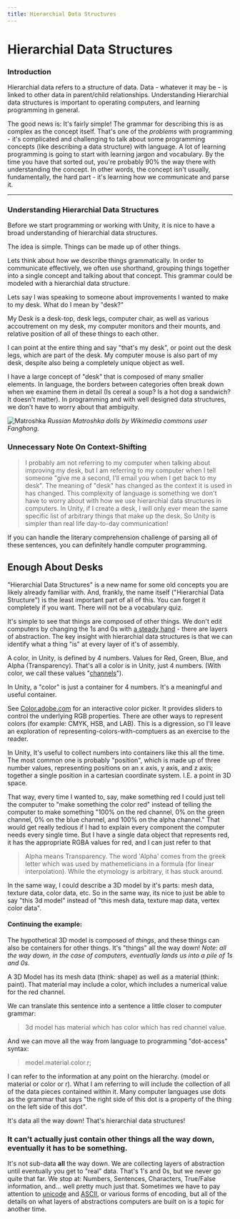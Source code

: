 ```yaml
---
title: Hierarchial Data Structures
---
```

# Hierarchial Data Structures

### Introduction
Hierarchial data refers to a structure of data. Data - whatever it may be - is linked to other data in parent/child relationships. Understanding Hierarchial data structures is important to operating computers, and learning programming in general.

The good news is: It's fairly simple! The grammar for describing this is as complex as the concept itself. That's one of the *problems* with programming - it's complicated and challenging to talk about some programming concepts (like describing a data structure) with language. A lot of learning programming is going to start with learning jargon and vocabulary. By the time you have that sorted out, you're probably 90% the way there with understanding the concept. In other words, the concept isn't usually, fundamentally, the hard part - it's learning how we communicate and parse it.

---

### Understanding Hierarchial Data Structures

Before we start programming or working with Unity, it is nice to have a broad understanding of hierarchial data structures.

The idea is simple. Things can be made up of other things.

Lets think about how we describe things grammatically. In order to communicate effectively, we often use shorthand, grouping things together into a single concept and talking about that concept. This grammar could be modeled with a hierarchial data structure.

Lets say I was speaking to someone about improvements I wanted to make to my desk. What do I mean by "desk?"

My Desk is a desk-top, desk legs, computer chair, as well as various accoutrement on my desk, my computer monitors and their mounts, and relative position of all of these things to each other.

I can point at the entire thing and say "that's my desk", or point out the desk legs, which are part of the desk. My computer mouse is also part of my desk, despite also being a completely unique object as well.

I have a large concept of "desk" that is composed of many smaller elements. In language, the borders between categories often break down when we examine them in detail (Is cereal a soup? Is a hot dog a sandwich? It doesn't matter). In programming and with well designed data structures, we don't have to worry about that ambiguity.

![Matroshka](/images/programming/matroshka.jpg)
*Russian Matroshka dolls by Wikimedia commons user Fanghong.*

### Unnecessary Note On Context-Shifting
> I probably am not referring to my computer when talking about improving my desk, but I am referring to my computer when I tell someone "give me a second, I'll email you when I get back to my desk". The meaning of "desk" has changed as the context it is used in has changed. This complexity of language is something we don't have to worry about with how we use hierarchial data structures in computers. In Unity, if I create a desk, I will only ever mean the same specific list of arbitrary things that make up the desk. So Unity is simpler than real life day-to-day communication!

If you can handle the literary comprehension challenge of parsing all of these sentences, you can definitely handle computer programming.

## Enough About Desks

"Hierarchial Data Structures" is a new name for some old concepts you are likely already familiar with. And, frankly, the name itself ("Hierarchial Data Structure") is the least important part of all of this. You can forget it completely if you want. There will not be a vocabulary quiz.

It's simple to see that things are composed of other things. We don't edit computers by changing the 1s and 0s with [a steady hand](https://xkcd.com/378/) - there are layers of abstraction. The key insight with hierarchial data structures is that we can identify what a thing "is" at every layer of it's of assembly.

A color, in Unity, is defined by 4 numbers. Values for Red, Green, Blue, and Alpha (Transparency). That's all a color is in Unity, just 4 numbers. (With color, we call these values "[channels](https://en.wikipedia.org/wiki/Channel_(digital_image))").

In Unity, a "color" is just a container for 4 numbers. It's a meaningful and useful container.

See [Color.adobe.com](https://color.adobe.com/create/color-wheel) for an interactive color picker. It provides sliders to control the underlying RGB properties. There are other ways to represent colors (for example: CMYK, HSB, and LAB). This is a digression, so I'll leave an exploration of representing-colors-with-comptuers as an exercise to the reader.

In Unity, It's useful to collect numbers into containers like this all the time. The most common one is probably "position", which is made up of three number values, representing positions on an x axis, y axis, and z axis; together a single position in a cartesian coordinate system. I.E. a point in 3D space.

That way, every time I wanted to, say, make something red I could just tell the computer to "make something the color red" instead of telling the computer to make something "100% on the red channel, 0% on the green channel, 0% on the blue channel, and 100% on the alpha channel." That would get really tedious if I had to explain every component the computer needs every single time. But I have a single data object that represents red, it has the appropriate RGBA values for red, and I can just refer to that

> Alpha means Transparency. The word 'Alpha' comes from the greek letter which was used by mathemeticians in a formula (for linear interpolation). While the etymology is arbitrary, it has stuck around.

In the same way, I could describe a 3D model by it's parts: mesh data, texture data, color data, etc. So in the same way, its nice to just be able to say "this 3d model" instead of "this mesh data, texture map data, vertex color data".

#### Continuing the example:

The hypothetical 3D model is composed of *things*, and these things can also be containers for other things. It's "things" all the way down! *Note: all the way down, in the case of computers, eventually lands us into a pile of 1s and 0s.*

A 3D Model has its mesh data (think: shape) as well as a material (think: paint). That material may include a color, which includes a numerical value for the red channel.

We can translate this sentence into a sentence a little closer to computer grammar:

> 3d model has material which has color which has red channel value.

And we can move all the way from language to programming "dot-access" syntax:

> model.material.color.r;

I can refer to the information at any point on the hierarchy. (model or material or color or r). What I am referring to will include the collection of all of the data pieces contained within it. Many computer languages use dots as the grammar that says "the right side of this dot is a property of the thing on the left side of this dot".

It's data all the way down! That's hierarchial data structures!

### It can't actually just contain other things all the way down, eventually it has to be something.

It's not sub-data **all** the way down. We are collecting layers of abstraction until eventually you get to "real" data. That's 1's and 0s, but we never go quite that far. We stop at: Numbers, Sentences, Characters, True/False information, and... well pretty much just that. Sometimes we have to pay attention to [unicode](https://en.wikipedia.org/wiki/Unicode) and [ASCII](https://en.wikipedia.org/wiki/ASCII), or various forms of encoding, but all of the details on what layers of abstractions computers are built on is a topic for another time.
